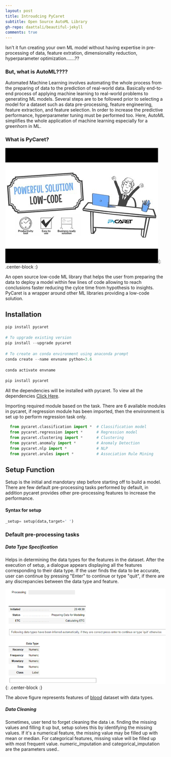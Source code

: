 ```yaml
---
layout: post
title: Introudcing PyCaret
subtitle: Open Source AutoML Library
gh-repo: daattali/beautiful-jekyll
comments: true
---
```


Isn't it fun creating your own ML model without having expertise in pre-processing of data, feature extration, dimensionality reduction, hyperparameter optimization.......??


### But, what is AutoML????
Automated Machine Learning involves automating the whole process from the preparing of data to the prediction of real-world data. Basically end-to-end process of applying machine learning to real-world problems to generating ML models. Several steps are to be followed prior to selecting a model for a dataset such as data pre-processing, feature engineering, feature extraction, and feature selection. In order to increase the predictive performance, hyperparameter tuning must be performed too. Here, AutoML simplifies the whole application of machine learning especially for a greenhorn in ML.


### What is PyCaret?

<img src="/img/pycaret/pycaret1.jpeg">{: .center-block :}

An open source low-code ML library that helps the user from preparing the data to deploy a model within few lines of code allowing to reach conclusions faster reducing the cylce time from hypothesis to insights. PyCaret is a wrapper around other ML libraries providing a low-code solution.

## Installation

```python
pip install pycaret

# To upgrade existing version
pip install --upgrade pycaret

# To create an conda environment using anaconda prompt
conda create --name envname python=3.6

conda activate envname

pip install pycaret
```

All the dependencies will be installed with pycaret. To view all the dependencies [Click Here](https://github.com/pycaret/pycaret/blob/master/requirements.txt).

Importing required module based on the task. There are 6 available modules in pycaret, if regression module has been imported, then the environment is set up to perform regression task only.

```python
  from pycaret.classification import *  # Classification model
  from pycaret.regression import *      # Regression model
  from pycaret.clustering import *      # Clustering
  from pycaret.anomaly import *         # Anomaly Detection
  from pycaret.nlp import *             # NLP
  from pycaret.arules import *          # Association Rule Mining
```

## Setup Function

Setup is the initial and mandotary step before starting off to build a model. There are few default pre-processing tasks performed by default, in addition pycaret provides other pre-processing features to increase the performance.

#### Syntax for setup

```python
_setup= setup(data,target=' ')    
```

### Default pre-processing tasks

##### Data Type Specification

Helps in determining the data types for the features in the dataset. After the execution of setup, a dialogue appears displaying all the features corresponding to their data type. If the user finds the data to be accurate, user can continue by pressing "Enter" to continue or type "quit", if there are any discrepancies between the data type and feature.

<img src="/img/pycaret/pycaret2.PNG">{: .center-block :}

The above figure represents features of [blood](https://github.com/pycaret/pycaret/blob/master/datasets/blood.csv) dataset with data types. 

##### Data Cleaning

Sometimes, user tend to forget cleaning the data i.e. finding the missing values and filling it up but, setup solves this by identifying the missing values. If it's a numerical feature, the missing value may be filled up with mean or median. For categorical features, missing value will be filled up with most frequent value. numeric_imputation and categorical_imputation are the parameters used..

